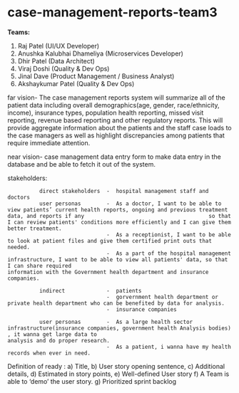 # case-management-reports-team3

**Teams:**
1.	 Raj Patel (UI/UX Developer)
2.	 Anushka Kalubhai Dhameliya (Microservices Developer)
3.	 Dhir Patel (Data Architect)
4.	 Viraj Doshi (Quality & Dev Ops)
5.	 Jinal Dave (Product Management / Business Analyst)
6.	 Akshaykumar Patel (Quality & Dev Ops)



far vision- The case management reports system will summarize all of the patient data including overall demographics(age, gender, race/ethnicity, income), insurance types, population health reporting, missed visit reporting, revenue based reporting and other regulatory reports. This will provide aggregate information about the patients and the staff case loads to the case managers as well as highlight discrepancies among patients that require immediate attention.


 near vision- case management data entry form to make data entry in the database and be able to fetch it out of the system.
 
 stakeholders:
             
             
             
             
              direct stakeholders  -  hospital management staff and doctors
              user personas        -  As a doctor, I want to be able to view patients’ current health reports, ongoing and previous treatment data, and reports if any                                       so that I can review patients' conditions more efficiently and I can give them better treatment. 
                                   -  As a receptionist, I want to be able to look at patient files and give them certified print outs that needed.
                                   -  As a part of the hospital management infrastructure, I want to be able to view all patients' data, so that I can share required                                          information with the Government health department and insurance companies.
                                
              indirect             -  patients
                                   -  gorvernment health department or private health department who can be benefited by data for analysis.
                                   -  insurance companies
                                 
              user personas        -  As a large health sector infrastructure(insurance companies, government health Analysis bodies) , it wanna get large data to                                            analysis and do proper research.
                                   -  As a patient, i wanna have my health records when ever in need.
                                 
                                
 Definition of ready :         a) Title, 
                               b) User story opening sentence, 
                               c) Additional details, 
                               d) Estimated in story points,
                               e) Well-defined User story
                               f) A Team is able to ‘demo’ the user story.
                               g) Prioritized sprint backlog
                               
                                  
